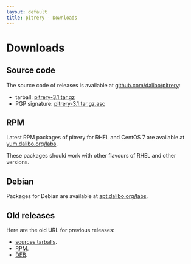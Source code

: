 ```yaml
---
layout: default
title: pitrery - Downloads
---
```


Downloads
=========

Source code
-----------

The source code of releases is available at
[github.com/dalibo/pitrery](https://github.com/dalibo/pitrery/releases):

* tarball:
[pitrery-3.1.tar.gz](https://github.com/dalibo/pitrery/releases/download/v3.1/pitrery-3.1.tar.gz)
* PGP signature: [pitrery-3.1.tar.gz.asc](https://github.com/dalibo/pitrery/releases/download/v3.1/pitrery-3.1.tar.gz.asc)

RPM
---

Latest RPM packages of pitrery for RHEL and CentOS 7 are available at
[yum.dalibo.org/labs](https://yum.dalibo.org/labs).

These packages should work with other flavours of RHEL and other versions.

Debian
------

Packages for Debian are available at [apt.dalibo.org/labs](https://apt.dalibo.org/labs).


Old releases
------------

Here are the old URL for previous releases:

- [sources tarballs](https://dl.dalibo.com/public/pitrery).
- [RPM](https://dl.dalibo.com/public/pitrery/rpms).
- [DEB](https://dl.dalibo.com/public/pitrery/debian).
